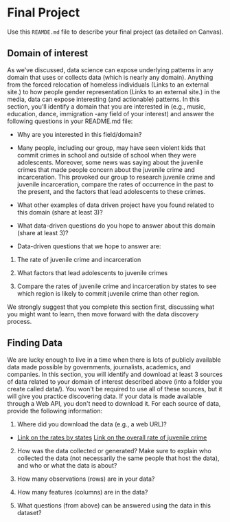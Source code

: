 # Final Project
Use this `REAMDE.md` file to describe your final project (as detailed on Canvas).

## Domain of interest
As we've discussed, data science can expose underlying patterns in any domain that uses or collects data (which is nearly any domain). Anything from the forced relocation of homeless individuals (Links to an external site.) to how people gender representation (Links to an external site.) in the media, data can expose interesting (and actionable) patterns. In this section, you'll identify a domain that you are interested in (e.g., music, education, dance, immigration -any field of your interest) and answer the following questions in your README.md file:

- Why are you interested in this field/domain?
 -	Many people, including our group, may have seen violent kids that commit crimes in school and outside of school when they were adolescents. Moreover, some news was saying about the juvenile crimes that made people concern about the juvenile crime and incarceration. This provoked our group to research juvenile crime and juvenile incarceration, compare the rates of occurrence in the past to the present, and the factors that lead adolescents to these crimes.

- What other examples of data driven project have you found related to this domain (share at least 3)?

- What data-driven questions do you hope to answer about this domain (share at least 3)?
 - Data-driven questions that we hope to answer are:
  1. The rate of juvenile crime and incarceration

  2. What factors that lead adolescents to juvenile crimes

  3. Compare the rates of juvenile crime and incarceration by states to see which region is likely to commit juvenile crime than other region.

We strongly suggest that you complete this section first, discussing what you might want to learn, then move forward with the data discovery process.

## Finding Data
We are lucky enough to live in a time when there is lots of publicly available data made possible by governments, journalists, academics, and companies. In this section, you will identify and download at least 3 sources of data related to your domain of interest described above (into a folder you create called data/). You won't be required to use all of these sources, but it will give you practice discovering data. If your data is made available through a Web API, you don't need to download it. For each source of data, provide the following information:

1. Where did you download the data (e.g., a web URL)?
-	[Link on the rates by states](https://www.aclu.org/issues/juvenile-justice/youth-incarceration/americas-addiction-juvenile-incarceration-state-state)
[Link on the overall rate of juvenile crime](https://ojjdp.ojp.gov/library/publications/juvenile-justice-model-data-project-final-technical-report)
2. How was the data collected or generated? Make sure to explain who collected the data (not necessarily the same people that host the data), and who or what the data is about?

3. How many observations (rows) are in your data?

4. How many features (columns) are in the data?

5. What questions (from above) can be answered using the data in this dataset?
